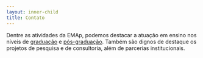 ```yaml
---
layout: inner-child
title: Contato
---
```


Dentre as atividades da EMAp, podemos destacar a atuação em ensino nos
níveis de [graduação](graduacao/descricao.html) e
[pós-graduação](pos-graduacao/descricao.html). Também são dignos de
destaque os projetos de pesquisa e de consultoria, além de parcerias
institucionais.


